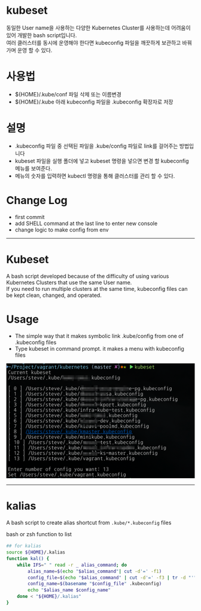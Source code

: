kubeset
===

동일한 User name을 사용하는 다양한 Kubernetes Cluster를 사용하는데 어려움이 있어 개발한 bash script입니다.  
여러 클러스터를 동시에 운영해야 한다면 kubeconfig 파일을 깨끗하게 보관하고 바꿔가며 운영 할 수 있다.  




# 사용법
* ${HOME}/.kube/conf 파일 삭제 또는 이름변경
* ${HOME}/.kube 아래 kubeconfig 파일을 .kubeconfig 확장자로 저장


# 설명
* .kubeconfig 파일 중 선택된 파일을 .kube/config 파일로 link를 걸어주는 방법입니다
* kubeset 파일을 실행 폴더에 넣고 kubeset 명령을 넣으면 변경 할 kubeconfig 메뉴를 보여준다.
* 메뉴의 숫자를 입력하면 kubectl 명령을 통해 클러스터를 관리 할 수 있다.


# Change Log
* first commit
* add SHELL command at the last line to enter new console
* change logic to make config from env

---
Kubeset
===
A bash script developed because of the difficulty of using various Kubernetes Clusters that use the same User name.  
If you need to run multiple clusters at the same time, kubeconfig files can be kept clean, changed, and operated.  


# Usage
* The simple way that it makes symbolic link .kube/config from one of .kubeconfig files
* Type kubeset in command prompt. it makes a menu with kubeconfig files


![kubeset](./image/screen.png)  


---
kalias
===
A bash script to create alias shortcut from `.kube/*.kubeconfig` files  
  
bash or zsh function to list
```bash
## for kalias
source ${HOME}/.kalias
function kal() {
	while IFS=" " read -r _ alias_command; do
	    alias_name=$(echo "$alias_command"| cut -d'=' -f1)
		config_file=$(echo "$alias_command" | cut -d'=' -f3 | tr -d "'")
		config_name=$(basename "$config_file" .kubeconfig)
		echo "$alias_name $config_name"
    done < "${HOME}/.kalias"
}
```
                                                   
